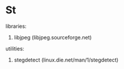 # St

libraries:
1. libjpeg (libjpeg.sourceforge.net)

utilities:
1. stegdetect (linux.die.net/man/1/stegdetect)
